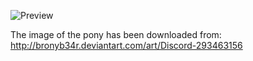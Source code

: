 ![Preview](https://raw.github.com/GNU-Pony/artwork/master/SYSLINUX/vesamenu/16:9/discord+happy/preview.png)

The image of the pony has been downloaded from:
    http://bronyb34r.deviantart.com/art/Discord-293463156
